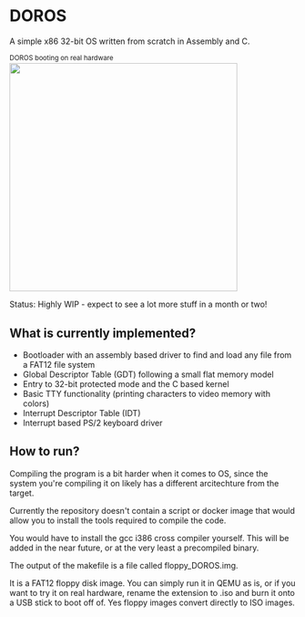 # DOROS
A simple x86 32-bit OS written from scratch in Assembly and C.

<sub> DOROS booting on real hardware <sub/><br>
<img src="https://github.com/susikohmelo/DOROS/blob/main/readme_files/doros_boot.gif" height="400" />


Status: Highly WIP - expect to see a lot more stuff in a month or two!

## What is currently implemented?
- Bootloader with an assembly based driver to find and load any file from a FAT12 file system
- Global Descriptor Table (GDT) following a small flat memory model
- Entry to 32-bit protected mode and the C based kernel
- Basic TTY functionality (printing characters to video memory with colors)
- Interrupt Descriptor Table (IDT)
- Interrupt based PS/2 keyboard driver

## How to run?
Compiling the program is a bit harder when it comes to OS, since the system you're compiling it on likely has a different arcitechture from the target.

Currently the repository doesn't contain a script or docker image that would allow you to install the tools required to compile the code.

You would have to install the gcc i386 cross compiler yourself.
This will be added in the near future, or at the very least a precompiled binary.

The output of the makefile is a file called floppy_DOROS.img.

It is a FAT12 floppy disk image. You can simply run it in QEMU as is, or if you want to try it on real hardware,
rename the extension to .iso and burn it onto a USB stick to boot off of. Yes floppy images convert directly to ISO images.
